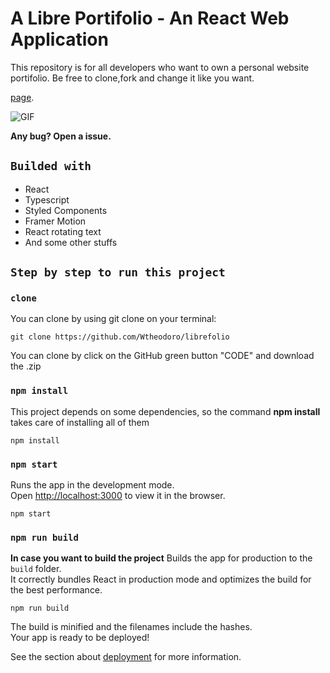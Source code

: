 # A Libre Portifolio - An React Web Application

This repository is for all developers who want to own a personal website portifolio. Be free to clone,fork and change it like you want.

[page](https://librefolio.netlify.app/).

![GIF](https://github.com/Wtheodoro/librefolio/blob/main/public/gif/desktopPreview.gif?raw=true)

**Any bug? Open a issue.**

## `Builded with`
- React
- Typescript
- Styled Components
- Framer Motion
- React rotating text
- And some other stuffs

## `Step by step to run this project`

### `clone`
You can clone by using git clone on your terminal:

    git clone https://github.com/Wtheodoro/librefolio

You can clone by click on the GitHub green button "CODE" and download the .zip

### `npm install`
This project depends on some dependencies, so the command **npm install** takes care of installing all of them

    npm install


### `npm start`
Runs the app in the development mode.\
Open [http://localhost:3000](http://localhost:3000) to view it in the browser.

    npm start

### `npm run build`
**In case you want to build the project**
Builds the app for production to the `build` folder.\
It correctly bundles React in production mode and optimizes the build for the best performance.

    npm run build

The build is minified and the filenames include the hashes.\
Your app is ready to be deployed!

See the section about [deployment](https://facebook.github.io/create-react-app/docs/deployment) for more information.